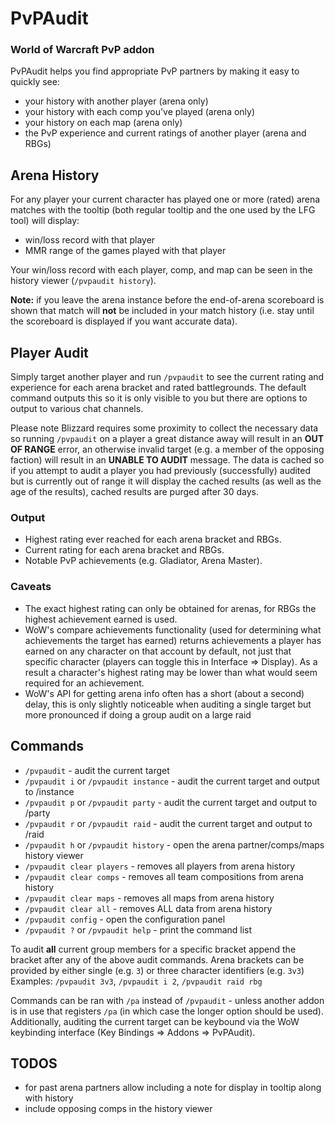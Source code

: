 # PvPAudit
### World of Warcraft PvP addon
PvPAudit helps you find appropriate PvP partners by making it easy to quickly see:

* your history with another player (arena only)
* your history with each comp you've played (arena only)
* your history on each map (arena only)
* the PvP experience and current ratings of another player (arena and RBGs)

## Arena History
For any player your current character has played one or more (rated) arena matches with the tooltip (both regular tooltip and the one used by the LFG tool) will display:

* win/loss record with that player
* MMR range of the games played with that player

Your win/loss record with each player, comp, and map can be seen in the history viewer (`/pvpaudit history`).

**Note:** if you leave the arena instance before the end-of-arena scoreboard is shown that match will **not** be included in your match history (i.e. stay until the scoreboard is displayed if you want accurate data).

## Player Audit
Simply target another player and run `/pvpaudit` to see the current rating and experience for each arena bracket and rated battlegrounds. The default command outputs this so it is only visible to you but there are options to output to various chat channels.

Please note Blizzard requires some proximity to collect the necessary data so running `/pvpaudit` on a player a great distance away will result in an **OUT OF RANGE** error, an otherwise invalid target (e.g. a member of the opposing faction) will result in an **UNABLE TO AUDIT** message. The data is cached so if you attempt to audit a player you had previously (successfully) audited but is currently out of range it will display the cached results (as well as the age of the results), cached results are purged after 30 days.

### Output
* Highest rating ever reached for each arena bracket and RBGs.
* Current rating for each arena bracket and RBGs.
* Notable PvP achievements (e.g. Gladiator, Arena Master).

### Caveats
* The exact highest rating can only be obtained for arenas, for RBGs the highest achievement earned is used.
* WoW's compare achievements functionality (used for determining what achievements the target has earned) returns achievements a player has earned on any character on that account by default, not just that specific character (players can toggle this in Interface => Display). As a result a character's highest rating may be lower than what would seem required for an achievement.
* WoW's API for getting arena info often has a short (about a second) delay, this is only slightly noticeable when auditing a single target but more pronounced if doing a group audit on a large raid

## Commands
* `/pvpaudit` - audit the current target
* `/pvpaudit i` or `/pvpaudit instance` - audit the current target and output to /instance
* `/pvpaudit p` or `/pvpaudit party` - audit the current target and output to /party
* `/pvpaudit r` or `/pvpaudit raid` - audit the current target and output to /raid
* `/pvpaudit h` or `/pvpaudit history` - open the arena partner/comps/maps history viewer
* `/pvpaudit clear players` - removes all players from arena history
* `/pvpaudit clear comps` - removes all team compositions from arena history
* `/pvpaudit clear maps` - removes all maps from arena history
* `/pvpaudit clear all` - removes ALL data from arena history
* `/pvpaudit config` - open the configuration panel
* `/pvpaudit ?` or `/pvpaudit help` - print the command list

To audit **all** current group members for a specific bracket append the bracket after any of the above audit commands. Arena brackets can be provided by either single (e.g. `3`) or three character identifiers (e.g. `3v3`)
Examples: `/pvpaudit 3v3`, `/pvpaudit i 2`, `/pvpaudit raid rbg`

Commands can be ran with `/pa` instead of `/pvpaudit` - unless another addon is in use that registers `/pa` (in which case the longer option should be used). Additionally, auditing the current target can be keybound via the WoW keybinding interface (Key Bindings => Addons => PvPAudit).

## TODOS
* for past arena partners allow including a note for display in tooltip along with history
* include opposing comps in the history viewer

